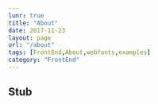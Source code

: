 ```yaml
---
lunr: true
title: "About"
date: 2017-11-23
layout: page
url: "/about"
tags: [FrontEnd,About,webfonts,examples]
category: "FrontEnd"
---
```

## Stub
